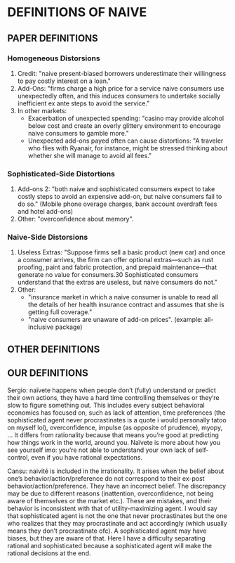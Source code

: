 # DEFINITIONS OF NAIVE
## PAPER DEFINITIONS
### Homogeneous Distorsions
1. Credit: "naive present-biased borrowers underestimate their willingness to pay costly interest on a loan."
2. Add-Ons: "firms charge a high price for a service naive consumers use unexpectedly often, and this induces consumers to undertake socially inefficient ex ante steps to avoid the service."
3. In other markets: 
    - Exacerbation of unexpected spending: "casino may provide alcohol below cost and create an overly glittery environment to encourage naive consumers to gamble more."
    - Unexpected add-ons payed often can cause distortions: "A traveler who flies with Ryanair, for instance, might be stressed thinking about whether she will manage to avoid all fees."
### Sophisticated-Side Distortions
1. Add-ons 2: "both naive and sophisticated consumers expect to take costly steps to avoid an expensive add-on, but naive consumers fail to do so." (Mobile phone overage charges, bank account overdraft fees and hotel add-ons)
2. Other: "overconfidence about memory".
### Naive-Side Distorsions
1. Useless Extras: "Suppose firms sell a basic product (new car) and once a consumer arrives, the firm can offer optional extras—such as rust proofing, paint and fabric protection, and prepaid maintenance—that generate no value for consumers.30 Sophisticated consumers understand that the extras are useless, but naive consumers do not."
2. Other: 
    - "insurance market in which a naive consumer is unable to read all the details of her health insurance contract and assumes that she is getting full coverage."
    - "naive consumers are unaware of add-on prices". (example: all-inclusive package)


## OTHER DEFINITIONS

## OUR DEFINITIONS

Sergio: naïvete happens when people don’t (fully) understand or predict their own actions, they have a hard time controlling themselves or they’re slow to figure something out. This includes every subject behavioral economics has focused on, such as lack of attention, time preferences (the sophisticated agent never procrastinates is a quote i would personally tatoo on myself lol), overconfidence, impulse (as opposite of prudence), myopy, … It differs from rationality because that means you’re good at predicting how things work in the world, around you. Naïvete is more about how you see yourself imo: you’re not able to understand your own lack of self-control, even if you have rational expectations.

Cansu: naivité is included in the irrationality. It arises when the belief about one’s behavior/action/preference do not correspond to their ex-post behavior/action/preference. They have an incorrect belief. The discrepancy may be due to different reasons (inattention, overconfidence, not being aware of themselves or the market etc.). These are mistakes, and their behavior is inconsistent with that of utility-maximizing agent. I would say that sophisticated agent is not the one that never procrastinates but the one who realizes that they may procrastinate and act accordingly (which usually means they don’t procrastinate ofc). A sophisticated agent may have biases, but they are aware of that. Here I have a difficulty separating rational and sophisticated because a sophisticated agent will make the rational decisions at the end.
